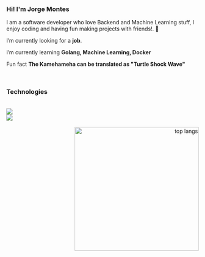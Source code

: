 <!-- ### Hi there 👋-->
<h3>Hi! I'm Jorge Montes</h2>

<div align="left">
 
 I am a software developer who love Backend and Machine Learning stuff, I enjoy coding and having fun making projects with friends!. 🤖
 

 I’m currently looking for a **job**.
 
 I’m currently learning **Golang, Machine Learning, Docker**

 Fun fact **The Kamehameha can be translated as "Turtle Shock Wave"**

 </div>
 

<br/>
 
<h3>Technologies</h3>
<br/>
<div align=left>
    <img src="https://skillicons.dev/icons?i=html,css,vscode,github,git,java,go" />
    <br />
    <img src="https://skillicons.dev/icons?i=nodejs,python,javascript,typescript,mongodb,mysql,neovim" /><br>
</div>

<br/>


<div align=right>
  <img width=325 align="right" src="https://github-readme-stats.vercel.app/api/top-langs/?username=jorgemontess&hide=HTML&langs_count=8&layout=compact&theme=react&border_radius=10&size_weight=0.5&count_weight=0.5&exclude_repo=github-readme-stats" alt="top langs" />
</div>


<br/>


<!--


- 🔭 I’m currently working on ...
- 🌱 I’m currently learning ...
- 👯 I’m looking to collaborate on ...
- 🤔 I’m looking for help with ...
- 💬 Ask me about ...
- 📫 How to reach me: ...
- 😄 Pronouns: ...
- ⚡ Fun fact: ...
-->

